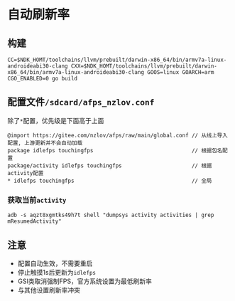 # 自动刷新率
 
## 构建
```
CC=$NDK_HOMT/toolchains/llvm/prebuilt/darwin-x86_64/bin/armv7a-linux-androideabi30-clang CXX=$NDK_HOMT/toolchains/llvm/prebuilt/darwin-x86_64/bin/armv7a-linux-androideabi30-clang GOOS=linux GOARCH=arm CGO_ENABLED=0 go build
```

## 配置文件`/sdcard/afps_nzlov.conf`
除了`*`配置，优先级是下面高于上面
```
@import https://gitee.com/nzlov/afps/raw/main/global.conf // 从线上导入配置, 上游更新并不会自动加载
package idlefps touchingfps                               // 根据包名配置
package/activity idlefps touchingfps                      // 根据activity配置
* idlefps touchingfps                                     // 全局
```

### 获取当前`activity`
```
adb -s aqzt8xgmtks49h7t shell "dumpsys activity activities | grep mResumedActivity"
```

## 注意
* 配置自动生效，不需要重启
* 停止触摸1s后更新为`idlefps`
* GSI类取消强制FPS，官方系统设置为最低刷新率
* 与其他设置刷新率冲突
